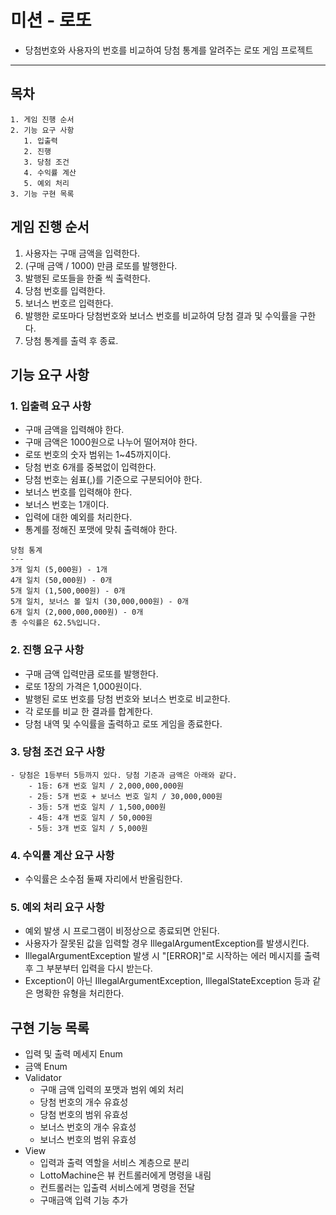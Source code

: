 # 미션 - 로또
- 당첨번호와 사용자의 번호를 비교하여 당첨 통계를 알려주는 로또 게임 프로젝트

---

## 목차
~~~
1. 게임 진행 순서
2. 기능 요구 사항
   1. 입출력
   2. 진행
   3. 당첨 조건
   4. 수익률 계산
   5. 예외 처리
3. 기능 구현 목록
~~~

## 게임 진행 순서
1. 사용자는 구매 금액을 입력한다.
2. (구매 금액 / 1000) 만큼 로또를 발행한다.
3. 발행된 로또들을 한줄 씩 출력한다.
4. 당첨 번호를 입력한다.
5. 보너스 번호르 입력한다.
7. 발행한 로또마다 당첨번호와 보너스 번호를 비교하여 당첨 결과 및 수익률을 구한다.
8. 당첨 통계를 출력 후 종료.

## 기능 요구 사항
### 1. 입출력 요구 사항
- 구매 금액을 입력해야 한다.
- 구매 금액은 1000원으로 나누어 떨어져야 한다.
- 로또 번호의 숫자 범위는 1~45까지이다.
- 당첨 번호 6개를 중복없이 입력한다.
- 당첨 번호는 쉼표(,)를 기준으로 구분되어야 한다.
- 보너스 번호를 입력해야 한다.
- 보너스 번호는 1개이다.
- 입력에 대한 예외를 처리한다.
- 통계를 정해진 포맷에 맞춰 출력해야 한다.
~~~ 
당첨 통계
---
3개 일치 (5,000원) - 1개
4개 일치 (50,000원) - 0개
5개 일치 (1,500,000원) - 0개
5개 일치, 보너스 볼 일치 (30,000,000원) - 0개
6개 일치 (2,000,000,000원) - 0개
총 수익률은 62.5%입니다.
~~~

### 2. 진행 요구 사항
- 구매 금액 입력만큼 로또를 발행한다.
- 로또 1장의 가격은 1,000원이다.
- 발행된 로또 번호를 당첨 번호와 보너스 번호로 비교한다.
- 각 로또를 비교 한 결과를 합계한다.
- 당첨 내역 및 수익률을 출력하고 로또 게임을 종료한다.

### 3. 당첨 조건 요구 사항
~~~
- 당첨은 1등부터 5등까지 있다. 당첨 기준과 금액은 아래와 같다.
    - 1등: 6개 번호 일치 / 2,000,000,000원
    - 2등: 5개 번호 + 보너스 번호 일치 / 30,000,000원
    - 3등: 5개 번호 일치 / 1,500,000원
    - 4등: 4개 번호 일치 / 50,000원
    - 5등: 3개 번호 일치 / 5,000원
~~~

### 4. 수익률 계산 요구 사항
- 수익률은 소수점 둘째 자리에서 반올림한다.

### 5. 예외 처리 요구 사항
- 예외 발생 시 프로그램이 비정상으로 종료되면 안된다.
- 사용자가 잘못된 값을 입력할 경우 IllegalArgumentException를 발생시킨다.
- IllegalArgumentException 발생 시 "[ERROR]"로 시작하는 에러 메시지를 출력 후 그 부분부터 입력을 다시 받는다.
- Exception이 아닌 IllegalArgumentException, IllegalStateException 등과 같은 명확한 유형을 처리한다.

## 구현 기능 목록
- 입력 및 출력 메세지 Enum
- 금액 Enum
- Validator 
  - 구매 금액 입력의 포맷과 범위 예외 처리
  - 당첨 번호의 개수 유효성
  - 당첨 번호의 범위 유효성
  - 보너스 번호의 개수 유효성
  - 보너스 번호의 범위 유효성
- View
  - 입력과 출력 역할을 서비스 계층으로 분리
  - LottoMachine은 뷰 컨트롤러에게 명령을 내림
  - 컨트롤러는 입출력 서비스에게 명령을 전달
  - 구매금액 입력 기능 추가
  